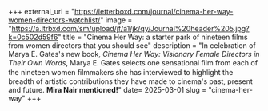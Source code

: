 +++
external_url = "https://letterboxd.com/journal/cinema-her-way-women-directors-watchlist/"
image = "https://a.ltrbxd.com/sm/upload/jf/a1/jk/qy/Journal%20header%205.jpg?k=0c502d59f6"
title = "Cinema Her Way: a starter park of nineteen films from women directors that you should see"
description = "In celebration of Marya E. Gates's new book, <em>Cinema Her Way: Visionary Female Directors in Their Own Words</em>, Marya E. Gates selects one sensational ﬁlm from each of the nineteen women ﬁlmmakers she has interviewed to highlight the breadth of artistic contributions they have made to cinema's past, present and future. <strong>Mira Nair mentioned!</strong>"
date= 2025-03-01
slug = "cinema-her-way"
+++